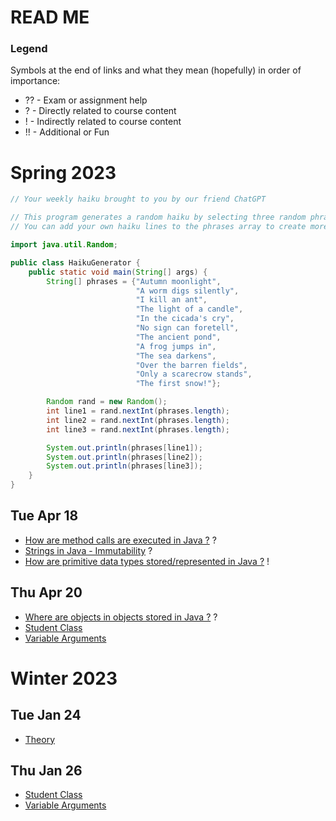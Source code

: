 # READ ME

### Legend
Symbols at the end of links and what they mean (hopefully) in order of importance:
- ?? - Exam or assignment help
- ? - Directly related to course content
- ! - Indirectly related to course content
- !! - Additional or Fun

# Spring 2023

```java
// Your weekly haiku brought to you by our friend ChatGPT

// This program generates a random haiku by selecting three random phrases from an array of haiku lines.
// You can add your own haiku lines to the phrases array to create more variations.

import java.util.Random;

public class HaikuGenerator {
    public static void main(String[] args) {
        String[] phrases = {"Autumn moonlight", 
                            "A worm digs silently", 
                            "I kill an ant", 
                            "The light of a candle",
                            "In the cicada's cry", 
                            "No sign can foretell", 
                            "The ancient pond",
                            "A frog jumps in", 
                            "The sea darkens",
                            "Over the barren fields", 
                            "Only a scarecrow stands", 
                            "The first snow!"};

        Random rand = new Random();
        int line1 = rand.nextInt(phrases.length);
        int line2 = rand.nextInt(phrases.length);
        int line3 = rand.nextInt(phrases.length);

        System.out.println(phrases[line1]);
        System.out.println(phrases[line2]);
        System.out.println(phrases[line3]);
    }
}
```

## Tue Apr 18
- [How are method calls are executed in Java ?](MethodCall.md) ?
- [Strings in Java - Immutability](StringImmutable.md) ?
- [How are primitive data types stored/represented in Java ?](Theory.md) !

## Thu Apr 20
- [Where are objects in objects stored in Java ?](ObjectInObject.md) ?
- [Student Class](StudentTester.java)
- [Variable Arguments](https://www.geeksforgeeks.org/variable-arguments-varargs-in-java/)

# Winter 2023

## Tue Jan 24
- [Theory](Theory.md)

## Thu Jan 26
- [Student Class](StudentTester.java)
- [Variable Arguments](https://www.geeksforgeeks.org/variable-arguments-varargs-in-java/)
